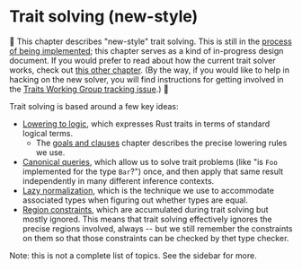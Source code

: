 # Trait solving (new-style)

🚧 This chapter describes "new-style" trait solving. This is still in the
[process of being implemented][wg]; this chapter serves as a kind of
in-progress design document. If you would prefer to read about how the
current trait solver works, check out
[this other chapter](./trait-resolution.html). (By the way, if you
would like to help in hacking on the new solver, you will find
instructions for getting involved in the
[Traits Working Group tracking issue][wg].) 🚧

[wg]: https://github.com/rust-lang/rust/issues/48416

Trait solving is based around a few key ideas:

- [Lowering to logic](./traits-lowering-to-logic.html), which expresses
  Rust traits in terms of standard logical terms.
  - The [goals and clauses](./traits-goals-and-clauses.html) chapter
    describes the precise lowering rules we use.
- [Canonical queries](./traits-canonicalization.html), which allow us
  to solve trait problems (like "is `Foo` implemented for the type
  `Bar`?") once, and then apply that same result independently in many
  different inference contexts.
- [Lazy normalization](./traits-associated-types.html), which is the
  technique we use to accommodate associated types when figuring out
  whether types are equal.
- [Region constraints](./traits-regions.html), which are accumulated
  during trait solving but mostly ignored. This means that trait
  solving effectively ignores the precise regions involved, always --
  but we still remember the constraints on them so that those
  constraints can be checked by thet type checker.
  
Note: this is not a complete list of topics. See the sidebar for more.
